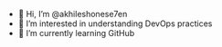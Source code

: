 - 👋 Hi, I’m @akhileshonese7en
- 👀 I’m interested in understanding DevOps practices
- 🌱 I’m currently learning GitHub

<!---
akhileshonese7en/akhileshonese7en is a ✨ special ✨ repository because its `README.md` (this file) appears on your GitHub profile.
You can click the Preview link to take a look at your changes.
--->
